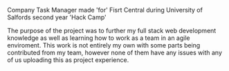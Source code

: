 Company Task Manager made 'for' Fisrt Central during University of Salfords second year 'Hack Camp'  

The purpose of the project was to further my full stack web development knowledge as well as learning how to work as a team in an agile enviroment.
This work is not entirely my own with some parts being contributed from my team, however none of them have any issues with any of us uploading this as project experience.
